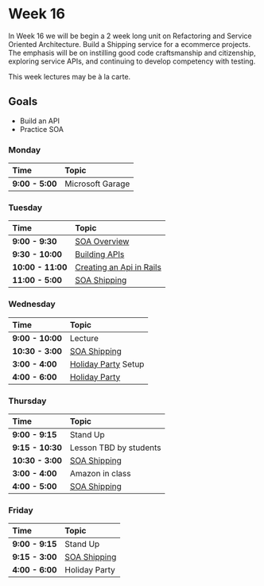 # Week 16

In Week 16 we will be begin a 2 week long unit on Refactoring and Service Oriented Architecture. Build a Shipping service for a ecommerce projects. The emphasis will be on instilling good code craftsmanship and citizenship, exploring service APIs, and continuing to develop competency with testing.

This week lectures may be à la carte.

## Goals
- Build an API
- Practice SOA

### Monday

| Time             | Topic                                  |
|:-----------------|:---------------------------------------|
| **9:00 - 5:00**  | Microsoft Garage  |

### Tuesday

| Time             | Topic                                     |
|:-----------------|:------------------------------------------|
| **9:00 - 9:30** | [SOA Overview](shipping_service.md) |
| **9:30 - 10:00** | [Building APIs](tuesday/building_apis.md) |
| **10:00 - 11:00**  | [Creating an Api in Rails](../week12/wednesday/creating-an-api-in-rails.md)|
| **11:00 - 5:00** | [SOA Shipping](shipping_service.md)       |


### Wednesday
| Time              | Topic                                                 |
|:------------------|:------------------------------------------------------|
| **9:00 - 10:00**  | Lecture |
| **10:30 - 3:00**  | [SOA Shipping](shipping_service.md)                   |
| **3:00 - 4:00**  | [Holiday Party](https://www.eventbrite.com/e/ada-holiday-party-tickets-14536778897) Setup |
| **4:00 - 6:00**  | [Holiday Party](https://www.eventbrite.com/e/ada-holiday-party-tickets-14536778897) |


### Thursday

| Time             | Topic                               |
|:-----------------|:------------------------------------|
| **9:00 - 9:15**  | Stand Up                            |
| **9:15 - 10:30** | Lesson TBD by students              |
| **10:30 - 3:00** | [SOA Shipping](shipping_service.md) |
| **3:00 - 4:00** | Amazon in class |
| **4:00 - 5:00** | [SOA Shipping](shipping_service.md) |



### Friday

| Time            | Topic                               |
|:----------------|:------------------------------------|
| **9:00 - 9:15** | Stand Up                            |
| **9:15 - 3:00** | [SOA Shipping](shipping_service.md) |
| **4:00 - 6:00** | Holiday Party |
